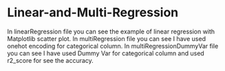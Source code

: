 # Linear-and-Multi-Regression
In linearRegression file you can see the example of linear regression with Matplotlib scatter plot.
In multiRegression file you can see I have used onehot encoding for categorical column.
In multiRegressionDummyVar file you can see I have used Dummy Var for categorical column and used r2_score for see the accuracy. 
